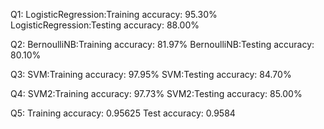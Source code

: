 Q1:
LogisticRegression:Training accuracy: 95.30%
LogisticRegression:Testing accuracy: 88.00%

Q2:
BernoulliNB:Training accuracy: 81.97%
BernoulliNB:Testing accuracy: 80.10%

Q3:
SVM:Training accuracy: 97.95%
SVM:Testing accuracy: 84.70%

Q4:
SVM2:Training accuracy: 97.73%
SVM2:Testing accuracy: 85.00%

Q5:
Training accuracy: 0.95625
Test accuracy: 0.9584
